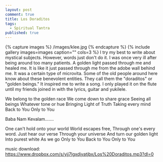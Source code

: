 ```yaml
---
layout: post
comment: true
title: Los Doraditos
tags: 
  - Spiritual Tantra
published: true
---
```



{% capture images %}
	/images/klee.jpg
{% endcapture %}
{% include gallery images=images caption="" cols=3 %}
I try my best to write about mystical subjects. However, words just don't do it. I was once very ill after being around too many patients. A golden light passed through me and healed me. It is like it just passed through me from the adobe wall behind me. It was a certain type of microvita. Some of the old people around here know about these benevolent entities. They call them the "doraditos" or "golden beings." It inspired me to write a song. I only played it on the flute until my friends joined in with the lyrics, guitar and yukilele.

We belong to the golden race
We come down to share grace
Seeing all beings
Whatever tone or hue
Bringing Light of Truth
Taking every mind
Back to You
Only to You

Baba Nam Kevalam.......

One can't hold onto your world
World escapes free,
Through one's every word.
Just hear our verse
Through your universe
And turn our golden light
Into purest white
As we go
Only to You
Back to You
Only to You

music download:
<a href="https://www.dropbox.com/s/yjj7lgxdjyatjbx/Los%20Doraditos.mp3?dl=0">https://www.dropbox.com/s/yjj7lgxdjyatjbx/Los%20Doraditos.mp3?dl=0</a>

